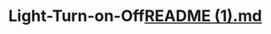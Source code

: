 # Light-Turn-on-Off[README (1).md](https://github.com/r58/Light-Turn-on-Off/files/9598764/README.1.md)
